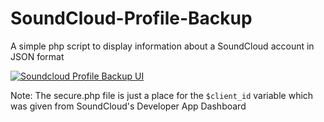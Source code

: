 # SoundCloud-Profile-Backup
A simple php script to display information about a SoundCloud account in JSON format

[![Soundcloud Profile Backup UI][1]][1]

Note: The secure.php file is just a place for the `$client_id` variable which was given from SoundCloud's Developer App Dashboard

  [1]: http://i.stack.imgur.com/P7lJP.png
